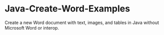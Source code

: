 # Java-Create-Word-Examples
Create a new Word document with text, images, and tables in Java without Microsoft Word or interop.
